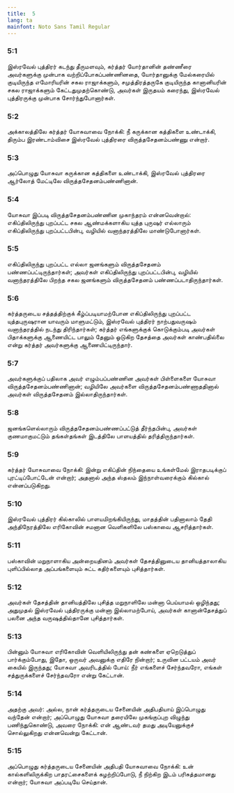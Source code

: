 ```yaml
---
title:  5
lang: ta
mainfont: Noto Sans Tamil Regular
---
```


###  5:1

இஸ்ரவேல் புத்திரர் கடந்து தீருமளவும், கர்த்தர் யோர்தானின் தண்ணீரை அவர்களுக்கு முன்பாக வற்றிப்போகப்பண்ணினதை, யோர்தானுக்கு மேல்கரையில் குடியிருந்த எமோரியரின் சகல ராஜாக்களும், சமுத்திரத்தருகே குடியிருந்த கானானியரின் சகல ராஜாக்களும் கேட்டதுமுதற்கொண்டு, அவர்கள் இருதயம் கரைந்து, இஸ்ரவேல் புத்திரருக்கு முன்பாக சோர்ந்துபோனார்கள்.

###  5:2

அக்காலத்திலே கர்த்தர் யோசுவாவை நோக்கி: நீ கருக்கான கத்திகளை உண்டாக்கி, திரும்ப இரண்டாம்விசை இஸ்ரவேல் புத்திரரை விருத்தசேதனம்பண்ணு என்றார்.

###  5:3

அப்பொழுது யோசுவா கருக்கான கத்திகளை உண்டாக்கி, இஸ்ரவேல் புத்திரரை ஆர்லோத் மேட்டிலே விருத்தசேதனம்பண்ணினான்.

###  5:4

யோசுவா இப்படி விருத்தசேதனம்பண்ணின முகாந்தரம் என்னவென்றால்: எகிப்திலிருந்து புறப்பட்ட சகல ஆண்மக்களாகிய யுத்த புருஷர் எல்லாரும் எகிப்திலிருந்து புறப்பட்டபின்பு, வழியில் வனாந்தரத்திலே மாண்டுபோனார்கள்.

###  5:5

எகிப்திலிருந்து புறப்பட்ட எல்லா ஜனங்களும் விருத்தசேதனம் பண்ணப்பட்டிருந்தார்கள்; அவர்கள் எகிப்திலிருந்து புறப்பட்டபின்பு, வழியில் வனாந்தரத்திலே பிறந்த சகல ஜனங்களும் விருத்தசேதனம் பண்ணப்படாதிருந்தார்கள்.

###  5:6

கர்த்தருடைய சத்தத்திற்குக் கீழ்ப்படியாமற்போன எகிப்திலிருந்து புறப்பட்ட யுத்தபுருஷரான யாவரும் மாளுமட்டும், இஸ்ரவேல் புத்திரர் நாற்பதுவருஷம் வனாந்தரத்தில் நடந்து திரிந்தார்கள்; கர்த்தர் எங்களுக்குக் கொடுக்கும்படி அவர்கள் பிதாக்களுக்கு ஆணையிட்ட பாலும் தேனும் ஓடுகிற தேசத்தை அவர்கள் காண்பதில்லை என்று கர்த்தர் அவர்களுக்கு ஆணையிட்டிருந்தார்.

###  5:7

அவர்களுக்குப் பதிலாக அவர் எழும்பப்பண்ணின அவர்கள் பிள்ளைகளை யோசுவா விருத்தசேதனம்பண்ணினான்; வழியிலே அவர்களை விருத்தசேதனம்பண்ணாததினால் அவர்கள் விருத்தசேதனம் இல்லாதிருந்தார்கள்.

###  5:8

ஜனங்களெல்லாரும் விருத்தசேதனம்பண்ணப்பட்டுத் தீர்ந்தபின்பு, அவர்கள் குணமாகுமட்டும் தங்கள்தங்கள் இடத்திலே பாளயத்தில் தரித்திருந்தார்கள்.

###  5:9

கர்த்தர் யோசுவாவை நோக்கி: இன்று எகிப்தின் நிந்தையை உங்கள்மேல் இராதபடிக்குப் புரட்டிப்போட்டேன் என்றார்; அதனால் அந்த ஸ்தலம் இந்நாள்வரைக்கும் கில்கால் என்னப்படுகிறது.

###  5:10

இஸ்ரவேல் புத்திரர் கில்காலில் பாளயமிறங்கியிருந்து, மாதத்தின் பதினாலாம் தேதி அந்திநேரத்திலே எரிகோவின் சமனான வெளிகளிலே பஸ்காவை ஆசரித்தார்கள்.

###  5:11

பஸ்காவின் மறுநாளாகிய அன்றையதினம் அவர்கள் தேசத்தினுடைய தானியத்தாலாகிய புளிப்பில்லாத அப்பங்களையும் சுட்ட கதிர்களையும் புசித்தார்கள்.

###  5:12

அவர்கள் தேசத்தின் தானியத்திலே புசித்த மறுநாளிலே மன்னா பெய்யாமல் ஒழிந்தது; அதுமுதல் இஸ்ரவேல் புத்திரருக்கு மன்னா இல்லாமற்போய், அவர்கள் கானான்தேசத்துப் பலனை அந்த வருஷத்தில்தானே புசித்தார்கள்.

###  5:13

பின்னும் யோசுவா எரிகோவின் வெளியிலிருந்து தன் கண்களை ஏறெடுத்துப் பார்க்கும்போது, இதோ, ஒருவர் அவனுக்கு எதிரே நின்றார்; உருவின பட்டயம் அவர் கையில் இருந்தது; யோசுவா அவரிடத்தில் போய்: நீர் எங்களைச் சேர்ந்தவரோ, எங்கள் சத்துருக்களைச் சேர்ந்தவரோ என்று கேட்டான்.

###  5:14

அதற்கு அவர்: அல்ல, நான் கர்த்தருடைய சேனையின் அதிபதியாய் இப்பொழுது வந்தேன் என்றார்; அப்பொழுது யோசுவா தரையிலே முகங்குப்புற விழுந்து பணிந்துகொண்டு, அவரை நோக்கி: என் ஆண்டவர் தமது அடியேனுக்குச் சொல்லுகிறது என்னவென்று கேட்டான்.

###  5:15

அப்பொழுது கர்த்தருடைய சேனையின் அதிபதி யோசுவாவை நோக்கி: உன் கால்களிலிருக்கிற பாதரட்சைகளைக் கழற்றிப்போடு, நீ நிற்கிற இடம் பரிசுத்தமானது என்றார்; யோசுவா அப்படியே செய்தான்.

